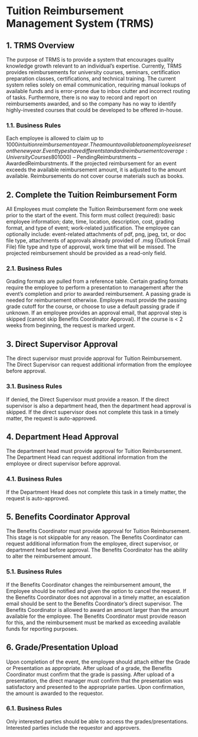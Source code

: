 # Tuition Reimbursement Management System (TRMS)

## 1. TRMS Overview
The purpose of TRMS is to provide a system that encourages quality knowledge growth relevant to an individual’s expertise.   Currently, TRMS provides reimbursements for university courses, seminars, certification preparation classes, certifications, and technical training.  The current system relies solely on email communication, requiring manual lookups of available funds and is error-prone due to inbox clutter and incorrect routing of tasks.  Furthermore, there is no way to record and report on reimbursements awarded, and so the company has no way to identify highly-invested courses that could be developed to be offered in-house.

### 1.1. Business Rules
Each employee is allowed to claim up to $1000 in tuition reimbursement a year.  The amount available to an employee is reset on the new year.  Event types have different standard reimbursement coverage: University Courses 80%, Seminars 60%, Certification Preparation Classes 75%, Certification 100%, Technical Training 90%, Other 30%.  After a Benefits Coordinator has approved a reimbursement, the reimbursement is pending until a passing grade or presentation over the event is provided.  The monetary amount available for an employee to reimburse is defined by the following equation: AvailableReimburstment = TotalReimburstment ($1000) – PendingReimburstments – AwardedReimburstments.  If the projected reimbursement for an event exceeds the available reimbursement amount, it is adjusted to the amount available.  Reimbursements do not cover course materials such as books.



## 2. Complete the Tuition Reimbursement Form
All Employees must complete the Tuition Reimbursement form one week prior to the start of the event.  This form must collect (required): basic employee information; date, time, location, description, cost, grading format, and type of event; work-related justification.  The employee can optionally include: event-related attachments of pdf, png, jpeg, txt, or doc file type, attachments of approvals already provided of .msg (Outlook Email File) file type and type of approval, work time that will be missed.  The projected reimbursement should be provided as a read-only field.

### 2.1. Business Rules
Grading formats are pulled from a reference table.  Certain grading formats require the employee to perform a presentation to management after the event’s completion and prior to awarded reimbursement.  A passing grade is needed for reimbursement otherwise.  Employee must provide the passing grade cutoff for the course, or choose to use a default passing grade if unknown.  If an employee provides an approval email, that approval step is skipped (cannot skip Benefits Coordinator Approval).  If the course is < 2 weeks from beginning, the request is marked urgent.



## 3. Direct Supervisor Approval
The direct supervisor must provide approval for Tuition Reimbursement.  The Direct Supervisor can request additional information from the employee before approval. 

### 3.1. Business Rules
If denied, the Direct Supervisor must provide a reason.  If the direct supervisor is also a department head, then the department head approval is skipped.  If the direct supervisor does not complete this task in a timely matter, the request is auto-approved. 



## 4. Department Head Approval
The department head must provide approval for Tuition Reimbursement.  The Department Head can request additional information from the employee or direct supervisor before approval.

### 4.1. Business Rules
If the Department Head does not complete this task in a timely matter, the request is auto-approved.



## 5. Benefits Coordinator Approval
The Benefits Coordinator must provide approval for Tuition Reimbursement.   This stage is not skippable for any reason.  The Benefits Coordinator can request additional information from the employee, direct supervisor, or department head before approval. The Benefits Coordinator has the ability to alter the reimbursement amount.

### 5.1. Business Rules
If the Benefits Coordinator changes the reimbursement amount, the Employee should be notified and given the option to cancel the request.  If the Benefits Coordinator does not approval in a timely matter, an escalation email should be sent to the Benefits Coordinator’s direct supervisor.  The Benefits Coordinator is allowed to award an amount larger than the amount available for the employee.  The Benefits Coordinator must provide reason for this, and the reimbursement must be marked as exceeding available funds for reporting purposes.



## 6. Grade/Presentation Upload
Upon completion of the event, the employee should attach either the Grade or Presentation as appropriate.  After upload of a grade, the Benefits Coordinator must confirm that the grade is passing.  After upload of a presentation, the direct manager must confirm that the presentation was satisfactory and presented to the appropriate parties.  Upon confirmation, the amount is awarded to the requestor.

### 6.1. Business Rules
Only interested parties should be able to access the grades/presentations.  Interested parties include the requestor and approvers.  
